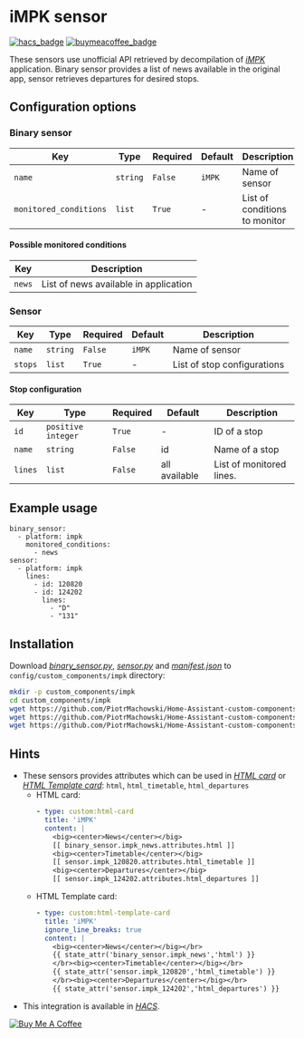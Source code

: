 # iMPK sensor

[![hacs_badge](https://img.shields.io/badge/HACS-Default-orange.svg)](https://github.com/custom-components/hacs)
[![buymeacoffee_badge](https://img.shields.io/badge/Donate-buymeacoffe-ff813f?style=flat)](https://www.buymeacoffee.com/PiotrMachowski)

These sensors use unofficial API retrieved by decompilation of [*iMPK*](https://play.google.com/store/apps/details?id=pl.wasko.android.mpk) application.
Binary sensor provides a list of news available in the original app, sensor retrieves departures for desired stops.

## Configuration options

### Binary sensor

| Key | Type | Required | Default | Description |
| --- | --- | --- | --- | --- |
| `name` | `string` | `False` | `iMPK` | Name of sensor |
| `monitored_conditions` | `list` | `True` | - | List of conditions to monitor |

#### Possible monitored conditions

| Key | Description |
| --- | --- | 
| `news` | List of news available in application |

### Sensor

| Key | Type | Required | Default | Description |
| --- | --- | --- | --- | --- |
| `name` | `string` | `False` | `iMPK` | Name of sensor |
| `stops` | `list` | `True` | - | List of stop configurations |

#### Stop configuration

| Key | Type | Required | Default | Description |
| --- | --- | --- | --- | --- |
| `id` | `positive integer` | `True` | - | ID of a stop |
| `name` | `string` | `False` | id | Name of a stop |
| `lines` | `list` | `False` | all available | List of monitored lines. |

## Example usage

```
binary_sensor:
  - platform: impk
    monitored_conditions:
      - news
sensor:
  - platform: impk
    lines:
      - id: 120820
      - id: 124202
        lines:
          - "D"
          - "131"
```

## Installation

Download [*binary_sensor.py*](https://github.com/PiotrMachowski/Home-Assistant-custom-components-iMPK/raw/master/custom_components/impk/binary_sensor.py), [*sensor.py*](https://github.com/PiotrMachowski/Home-Assistant-custom-components-iMPK/raw/master/custom_components/impk/sensor.py) and [*manifest.json*](https://github.com/PiotrMachowski/Home-Assistant-custom-components-iMPK/raw/master/custom_components/impk/manifest.json) to `config/custom_components/impk` directory:
```bash
mkdir -p custom_components/impk
cd custom_components/impk
wget https://github.com/PiotrMachowski/Home-Assistant-custom-components-iMPK/raw/master/custom_components/impk/binary_sensor.py
wget https://github.com/PiotrMachowski/Home-Assistant-custom-components-iMPK/raw/master/custom_components/impk/sensor.py
wget https://github.com/PiotrMachowski/Home-Assistant-custom-components-iMPK/raw/master/custom_components/impk/manifest.json
```

## Hints

* These sensors provides attributes which can be used in [*HTML card*](https://github.com/PiotrMachowski/Home-Assistant-Lovelace-HTML-card) or [*HTML Template card*](https://github.com/PiotrMachowski/Home-Assistant-Lovelace-HTML-Template-card): `html`, `html_timetable`, `html_departures`
  * HTML card:
    ```yaml
    - type: custom:html-card
      title: 'iMPK'
      content: |
        <big><center>News</center></big>
        [[ binary_sensor.impk_news.attributes.html ]]
        <big><center>Timetable</center></big>
        [[ sensor.impk_120820.attributes.html_timetable ]]
        <big><center>Departures</center></big>
        [[ sensor.impk_124202.attributes.html_departures ]]
    ```
  * HTML Template card:
    ```yaml
    - type: custom:html-template-card
      title: 'iMPK'
      ignore_line_breaks: true
      content: |
        <big><center>News</center></big></br>
        {{ state_attr('binary_sensor.impk_news','html') }}
        </br><big><center>Timetable</center></big></br>
        {{ state_attr('sensor.impk_120820','html_timetable') }}
        </br><big><center>Departures</center></big></br>
        {{ state_attr('sensor.impk_124202','html_departures') }}
    ```
* This integration is available in [*HACS*](https://github.com/custom-components/hacs/).

<a href="https://www.buymeacoffee.com/PiotrMachowski" target="_blank"><img src="https://bmc-cdn.nyc3.digitaloceanspaces.com/BMC-button-images/custom_images/orange_img.png" alt="Buy Me A Coffee" style="height: auto !important;width: auto !important;" ></a>
